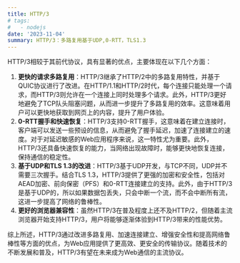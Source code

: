```yaml
---
title: HTTP/3
# tags:
#   - nodejs
date: '2023-11-04'
summary: HTTP/3：多路复用基于UDP,0-RTT，TLS1.3
---
```


HTTP/3相较于其前代协议，具有显著的优点，主要体现在以下几个方面：

1. **更快的请求多路复用**：HTTP/3继承了HTTP/2中的多路复用特性，并基于QUIC协议进行了改进。在HTTP/1.1和HTTP/2时代，每个连接只能处理一个请求，而HTTP/3则允许在一个连接上同时处理多个请求。此外，HTTP/3更好地避免了TCP队头阻塞问题，从而进一步提升了多路复用的效率。这意味着用户可以更快地获取到网页上的内容，提升了用户体验。
2. **0-RTT握手和快速恢复**：HTTP/3支持0-RTT握手，这意味着在建立连接时，客户端可以发送一些预设的信息，从而避免了握手延迟，加速了连接建立的速度。对于对延迟敏感的Web应用程序来说，这一特性尤为重要。此外，HTTP/3还具备快速恢复的能力，当网络出现故障时，能够更快地恢复连接，保持通信的稳定性。
3. **基于UDP和TLS 1.3的改进**：HTTP/3基于UDP开发，与TCP不同，UDP并不需要三次握手。结合TLS 1.3，HTTP/3提供了更强的加密和安全性，包括对AEAD加密、前向保密（PFS）和0-RTT连接建立的支持。此外，由于HTTP/3是基于UDP的，所以如果数据包丢失，只会中断一个流，而不会中断所有流，这进一步提高了网络的鲁棒性。
4. **更好的浏览器兼容性**：虽然HTTP/3在普及程度上还不及HTTP/2，但随着主流浏览器开始支持HTTP/3，用户将能够逐渐体验到HTTP/3带来的性能优势。

综上所述，HTTP/3通过改进多路复用、加速连接建立、增强安全性和提高网络鲁棒性等方面的优点，为Web应用提供了更高效、更安全的传输协议。随着技术的不断发展和普及，HTTP/3有望在未来成为Web通信的主流协议。
